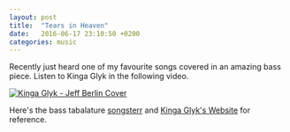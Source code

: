 ```yaml
---
layout: post
title:  "Tears in Heaven"
date:   2016-06-17 23:10:50 +0200
categories: music
---
```


Recently just heard one of my favourite songs covered in an amazing bass piece. Listen to Kinga Glyk in the following video.

[![Kinga Glyk - Jeff Berlin Cover](http://img.youtube.com/vi/S2QmtENFh2Y/0.jpg)](http://www.youtube.com/watch?v=S2QmtENFh2Y)

Here's the bass tabalature [songsterr][bass-tab] and [Kinga Glyk's Website][kinga_glyk] for reference.

[bass-tab]: http://www.songsterr.com/a/wsa/jeff-berlin-tears-in-heaven-bass-tab-s33563t0
[kinga_glyk]: http://kingaglyk.pl/en/ 
